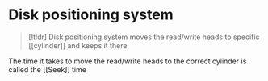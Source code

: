 # Disk positioning system

> [!tldr] Disk positioning system moves the read/write heads to specific [[cylinder]] and keeps it there

The time it takes to move the read/write heads to the correct cylinder is called the [[Seek]] time

